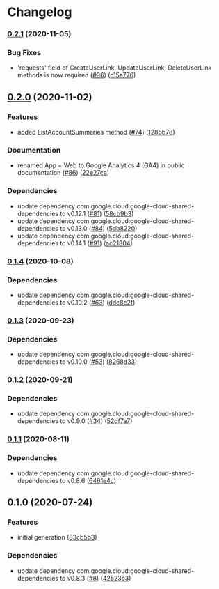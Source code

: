 # Changelog

### [0.2.1](https://www.github.com/googleapis/java-analytics-admin/compare/v0.2.0...v0.2.1) (2020-11-05)


### Bug Fixes

* 'requests' field of CreateUserLink, UpdateUserLink, DeleteUserLink methods is now required ([#96](https://www.github.com/googleapis/java-analytics-admin/issues/96)) ([c15a776](https://www.github.com/googleapis/java-analytics-admin/commit/c15a776d47eb4d28865453281ea7c36b2510892a))

## [0.2.0](https://www.github.com/googleapis/java-analytics-admin/compare/v0.1.4...v0.2.0) (2020-11-02)


### Features

* added ListAccountSummaries method ([#74](https://www.github.com/googleapis/java-analytics-admin/issues/74)) ([128bb78](https://www.github.com/googleapis/java-analytics-admin/commit/128bb7882cf36b5ce05b81fbf63c7cc306d9b655))


### Documentation

* renamed App + Web to Google Analytics 4 (GA4) in public documentation ([#86](https://www.github.com/googleapis/java-analytics-admin/issues/86)) ([22e27ca](https://www.github.com/googleapis/java-analytics-admin/commit/22e27ca307e0b900c1eb89d9872685950ee9e44e))


### Dependencies

* update dependency com.google.cloud:google-cloud-shared-dependencies to v0.12.1 ([#81](https://www.github.com/googleapis/java-analytics-admin/issues/81)) ([58cb9b3](https://www.github.com/googleapis/java-analytics-admin/commit/58cb9b3a3bb64904fafae8ea414ddf729b6b6983))
* update dependency com.google.cloud:google-cloud-shared-dependencies to v0.13.0 ([#84](https://www.github.com/googleapis/java-analytics-admin/issues/84)) ([5db8220](https://www.github.com/googleapis/java-analytics-admin/commit/5db82207c3e1e056714dc2dbaf3cd62ae3d849c9))
* update dependency com.google.cloud:google-cloud-shared-dependencies to v0.14.1 ([#91](https://www.github.com/googleapis/java-analytics-admin/issues/91)) ([ac21804](https://www.github.com/googleapis/java-analytics-admin/commit/ac21804451ac2fe557f4cec7b19a7cdb290475e1))

### [0.1.4](https://www.github.com/googleapis/java-analytics-admin/compare/v0.1.3...v0.1.4) (2020-10-08)


### Dependencies

* update dependency com.google.cloud:google-cloud-shared-dependencies to v0.10.2 ([#63](https://www.github.com/googleapis/java-analytics-admin/issues/63)) ([ddc8c2f](https://www.github.com/googleapis/java-analytics-admin/commit/ddc8c2f01efa54fce560c35a235c7d1a3a057c44))

### [0.1.3](https://www.github.com/googleapis/java-analytics-admin/compare/v0.1.2...v0.1.3) (2020-09-23)


### Dependencies

* update dependency com.google.cloud:google-cloud-shared-dependencies to v0.10.0 ([#53](https://www.github.com/googleapis/java-analytics-admin/issues/53)) ([8268d33](https://www.github.com/googleapis/java-analytics-admin/commit/8268d33dd99ee0a220053a9dc2f0a4bea77f8f28))

### [0.1.2](https://www.github.com/googleapis/java-analytics-admin/compare/v0.1.1...v0.1.2) (2020-09-21)


### Dependencies

* update dependency com.google.cloud:google-cloud-shared-dependencies to v0.9.0 ([#34](https://www.github.com/googleapis/java-analytics-admin/issues/34)) ([52df7a7](https://www.github.com/googleapis/java-analytics-admin/commit/52df7a73bb0244e557f714c713d9eb7a700c6a4f))

### [0.1.1](https://www.github.com/googleapis/java-analytics-admin/compare/v0.1.0...v0.1.1) (2020-08-11)


### Dependencies

* update dependency com.google.cloud:google-cloud-shared-dependencies to v0.8.6 ([6461e4c](https://www.github.com/googleapis/java-analytics-admin/commit/6461e4c7935c15a3e553263fa44c689769370369))

## 0.1.0 (2020-07-24)


### Features

* initial generation ([83cb5b3](https://www.github.com/googleapis/java-analytics-admin/commit/83cb5b335c3f2d4ad15eeb3d3bef56b6384ab041))


### Dependencies

* update dependency com.google.cloud:google-cloud-shared-dependencies to v0.8.3 ([#8](https://www.github.com/googleapis/java-analytics-admin/issues/8)) ([42523c3](https://www.github.com/googleapis/java-analytics-admin/commit/42523c34e17451a00ad38c441f7eff2513eea077))
